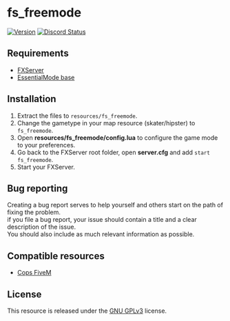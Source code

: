# fs_freemode
[![Version](https://img.shields.io/badge/version-1.0-brightgreen.svg)]()
<a href="https://discord.gg/Cgr5FU6" title="Chat on Discord"><img alt="Discord Status" src="https://discordapp.com/api/guilds/285462938691567627/widget.png"></a>

## Requirements
- [FXServer](https://wiki.fivem.net/wiki/Running_FXServer)
- [EssentialMode base](https://forum.fivem.net/t/release-essentialmode-base)

## Installation   
1. Extract the files to `resources/fs_freemode`.
2. Change the gametype in your map resource (skater/hipster) to `fs_freemode`.
3. Open **resources/fs_freemode/config.lua** to configure the game mode to your preferences.
4. Go back to the FXServer root folder, open **server.cfg** and add `start fs_freemode`.
5. Start your FXServer.

## Bug reporting
Creating a bug report serves to help yourself and others start on the path of fixing the problem.    
if you file a bug report, your issue should contain a title and a clear description of the issue.    
You should also include as much relevant information as possible.

## Compatible resources
- [Cops FiveM](https://forum.fivem.net/t/release-cops-fivem-v1-3-0-07-07-2017/17460)

## License
This resource is released under the [GNU GPLv3](license.md) license.
